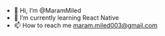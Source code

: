 - 👋 Hi, I’m @MaramMiled
- 🌱 I’m currently learning React Native
- 📫 How to reach me maram.miled003@gmail.com

